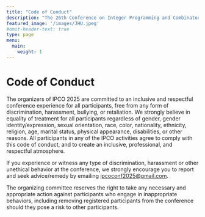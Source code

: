 ```yaml
---
title: "Code of Conduct"
description: "The 26th Conference on Integer Programming and Combinatorial Optimization"
featured_image: '/images/JHU.jpeg'
#omit-header-text: true
type: page
menu:
  main:
    weight: 1
---
```


# Code of Conduct

The organizers of IPCO 2025 are committed to an inclusive and respectful conference experience for all participants, free from any form of  discrimination, harassment, bullying, or retaliation. We strongly believe in equality of treatment for all participants regardless of gender, gender identity/expression, sexual orientation, race, color, nationality, ethnicity, religion, age, marital status, physical appearance, disabilities, or other reasons. All participants in any of the IPCO activities agree to comply with this code of conduct, and to create an inclusive, professional, and respectful atmosphere.

If you experience or witness any type of discrimination, harassment or other unethical behavior at the conference, we strongly encourage you to report and seek advice/remedy by emailing ipcoconf2025@gmail.com.

The organizing committee reserves the right to take any necessary and appropriate action against participants who engage in inappropriate behaviors, including removing registered participants from the conference should they pose a risk to other participants.
